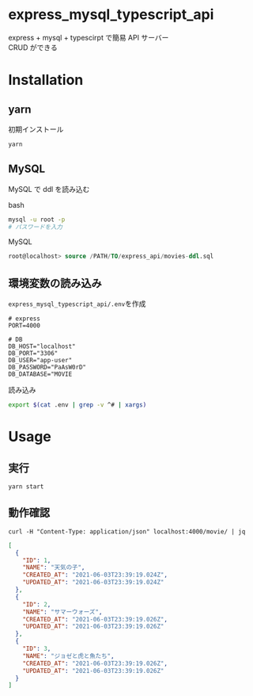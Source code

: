 # express_mysql_typescript_api

express + mysql + typescirpt で簡易 API サーバー  
CRUD ができる

# Installation

## yarn

初期インストール

```bash
yarn
```

## MySQL

MySQL で ddl を読み込む

bash

```bash
mysql -u root -p
# パスワードを入力
```

MySQL

```sql
root@localhost> source /PATH/TO/express_api/movies-ddl.sql
```

## 環境変数の読み込み

`express_mysql_typescript_api/.env`を作成

```
# express
PORT=4000

# DB
DB_HOST="localhost"
DB_PORT="3306"
DB_USER="app-user"
DB_PASSWORD="PaAsW0rD"
DB_DATABASE="MOVIE
```

読み込み

```bash
export $(cat .env | grep -v ^# | xargs)
```

# Usage

## 実行

```
yarn start
```

## 動作確認

`curl -H "Content-Type: application/json" localhost:4000/movie/ | jq`

```json
[
  {
    "ID": 1,
    "NAME": "天気の子",
    "CREATED_AT": "2021-06-03T23:39:19.024Z",
    "UPDATED_AT": "2021-06-03T23:39:19.024Z"
  },
  {
    "ID": 2,
    "NAME": "サマーウォーズ",
    "CREATED_AT": "2021-06-03T23:39:19.026Z",
    "UPDATED_AT": "2021-06-03T23:39:19.026Z"
  },
  {
    "ID": 3,
    "NAME": "ジョゼと虎と魚たち",
    "CREATED_AT": "2021-06-03T23:39:19.026Z",
    "UPDATED_AT": "2021-06-03T23:39:19.026Z"
  }
]
```
